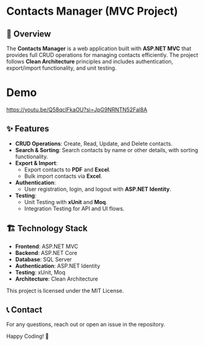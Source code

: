 # Contacts Manager (MVC Project)

## 📌 Overview
The **Contacts Manager** is a web application built with **ASP.NET MVC** that provides full CRUD operations for managing contacts efficiently. The project follows **Clean Architecture** principles and includes authentication, export/import functionality, and unit testing.

# Demo
https://youtu.be/Q58qclFkaOU?si=JpG9NRNTN52Fal8A

## ✨ Features
- **CRUD Operations**: Create, Read, Update, and Delete contacts.
- **Search & Sorting**: Search contacts by name or other details, with sorting functionality.
- **Export & Import**:
  - Export contacts to **PDF** and **Excel**.
  - Bulk import contacts via **Excel**.
- **Authentication**:
  - User registration, login, and logout with **ASP.NET Identity**.
- **Testing**:
  - Unit Testing with **xUnit** and **Moq**.
  - Integration Testing for API and UI flows.

## 🏗️ Technology Stack
- **Frontend**: ASP.NET MVC
- **Backend**: ASP.NET Core
- **Database**: SQL Server
- **Authentication**: ASP.NET Identity
- **Testing**: xUnit, Moq
- **Architecture**: Clean Architecture


This project is licensed under the MIT License.

## 📞 Contact
For any questions, reach out or open an issue in the repository.

Happy Coding! 🚀
